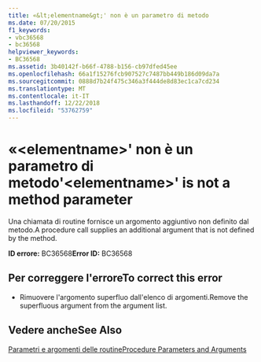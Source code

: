 ```yaml
---
title: «&lt;elementname&gt;' non è un parametro di metodo
ms.date: 07/20/2015
f1_keywords:
- vbc36568
- bc36568
helpviewer_keywords:
- BC36568
ms.assetid: 3b40142f-b66f-4788-b156-cb97dfed45ee
ms.openlocfilehash: 66a1f15276fcb907527c7487bb449b186d09da7a
ms.sourcegitcommit: 0888d7b24f475c346a3f444de8d83ec1ca7cd234
ms.translationtype: MT
ms.contentlocale: it-IT
ms.lasthandoff: 12/22/2018
ms.locfileid: "53762759"
---
```

# <a name="ltelementnamegt-is-not-a-method-parameter"></a><span data-ttu-id="dbf63-102">«&lt;elementname&gt;' non è un parametro di metodo</span><span class="sxs-lookup"><span data-stu-id="dbf63-102">'&lt;elementname&gt;' is not a method parameter</span></span>
<span data-ttu-id="dbf63-103">Una chiamata di routine fornisce un argomento aggiuntivo non definito dal metodo.</span><span class="sxs-lookup"><span data-stu-id="dbf63-103">A procedure call supplies an additional argument that is not defined by the method.</span></span>  
  
 <span data-ttu-id="dbf63-104">**ID errore:** BC36568</span><span class="sxs-lookup"><span data-stu-id="dbf63-104">**Error ID:** BC36568</span></span>  
  
## <a name="to-correct-this-error"></a><span data-ttu-id="dbf63-105">Per correggere l'errore</span><span class="sxs-lookup"><span data-stu-id="dbf63-105">To correct this error</span></span>  
  
-   <span data-ttu-id="dbf63-106">Rimuovere l'argomento superfluo dall'elenco di argomenti.</span><span class="sxs-lookup"><span data-stu-id="dbf63-106">Remove the superfluous argument from the argument list.</span></span>  
  
## <a name="see-also"></a><span data-ttu-id="dbf63-107">Vedere anche</span><span class="sxs-lookup"><span data-stu-id="dbf63-107">See Also</span></span>  
 [<span data-ttu-id="dbf63-108">Parametri e argomenti delle routine</span><span class="sxs-lookup"><span data-stu-id="dbf63-108">Procedure Parameters and Arguments</span></span>](../../visual-basic/programming-guide/language-features/procedures/procedure-parameters-and-arguments.md)  

